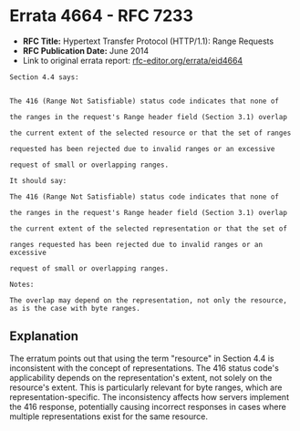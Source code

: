 # Errata 4664 - RFC 7233

- **RFC Title:** Hypertext Transfer Protocol (HTTP/1.1): Range Requests
- **RFC Publication Date:** June 2014
- Link to original errata report: [rfc-editor.org/errata/eid4664](https://www.rfc-editor.org/errata/eid4664)

```
Section 4.4 says:


The 416 (Range Not Satisfiable) status code indicates that none of
the ranges in the request's Range header field (Section 3.1) overlap
the current extent of the selected resource or that the set of ranges
requested has been rejected due to invalid ranges or an excessive
request of small or overlapping ranges.

It should say:

The 416 (Range Not Satisfiable) status code indicates that none of
the ranges in the request's Range header field (Section 3.1) overlap
the current extent of the selected representation or that the set of
ranges requested has been rejected due to invalid ranges or an excessive
request of small or overlapping ranges.

Notes:

The overlap may depend on the representation, not only the resource, as is the case with byte ranges.
```

## Explanation

The erratum points out that using the term "resource" in Section 4.4 is inconsistent with the concept of representations.  The 416 status code's applicability depends on the representation's extent, not solely on the resource's extent.  This is particularly relevant for byte ranges, which are representation-specific.  The inconsistency affects how servers implement the 416 response, potentially causing incorrect responses in cases where multiple representations exist for the same resource.
